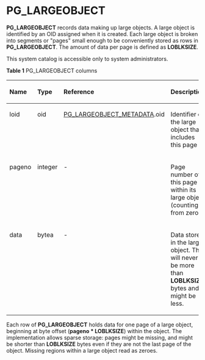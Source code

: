 # PG\_LARGEOBJECT<a name="EN-US_TOPIC_0242385826"></a>

**PG\_LARGEOBJECT**  records data making up large objects. A large object is identified by an OID assigned when it is created. Each large object is broken into segments or "pages" small enough to be conveniently stored as rows in  **PG\_LARGEOBJECT**. The amount of data per page is defined as  **LOBLKSIZE**.

This system catalog is accessible only to system administrators.

**Table  1**  PG\_LARGEOBJECT columns

<a name="en-us_topic_0237122298_en-us_topic_0059777745_t9c6d262f2321468684abc3acef875344"></a>
<table><thead align="left"><tr id="en-us_topic_0237122298_en-us_topic_0059777745_r09a8507142584faf8afb033a844c3aad"><th class="cellrowborder" valign="top" width="14.29%" id="mcps1.2.5.1.1"><p id="en-us_topic_0237122298_en-us_topic_0059777745_ac0e63ad244c74b7c8a54355dca9b0719"><a name="en-us_topic_0237122298_en-us_topic_0059777745_ac0e63ad244c74b7c8a54355dca9b0719"></a><a name="en-us_topic_0237122298_en-us_topic_0059777745_ac0e63ad244c74b7c8a54355dca9b0719"></a>Name</p>
</th>
<th class="cellrowborder" valign="top" width="12.78%" id="mcps1.2.5.1.2"><p id="en-us_topic_0237122298_en-us_topic_0059777745_a42f6cf9ea71a4b148444037f002adb9b"><a name="en-us_topic_0237122298_en-us_topic_0059777745_a42f6cf9ea71a4b148444037f002adb9b"></a><a name="en-us_topic_0237122298_en-us_topic_0059777745_a42f6cf9ea71a4b148444037f002adb9b"></a>Type</p>
</th>
<th class="cellrowborder" valign="top" width="30.45%" id="mcps1.2.5.1.3"><p id="en-us_topic_0237122298_en-us_topic_0059777745_a36e991158b06414eb8f7a203d1c0e71f"><a name="en-us_topic_0237122298_en-us_topic_0059777745_a36e991158b06414eb8f7a203d1c0e71f"></a><a name="en-us_topic_0237122298_en-us_topic_0059777745_a36e991158b06414eb8f7a203d1c0e71f"></a>Reference</p>
</th>
<th class="cellrowborder" valign="top" width="42.480000000000004%" id="mcps1.2.5.1.4"><p id="en-us_topic_0237122298_en-us_topic_0059777745_a9e838402159640c291d844cb5e298161"><a name="en-us_topic_0237122298_en-us_topic_0059777745_a9e838402159640c291d844cb5e298161"></a><a name="en-us_topic_0237122298_en-us_topic_0059777745_a9e838402159640c291d844cb5e298161"></a>Description</p>
</th>
</tr>
</thead>
<tbody><tr id="en-us_topic_0237122298_en-us_topic_0059777745_r22022788b2564644a1aabfde2da34373"><td class="cellrowborder" valign="top" width="14.29%" headers="mcps1.2.5.1.1 "><p id="en-us_topic_0237122298_en-us_topic_0059777745_a2f926dd2ef244f7a9e7b5b17601b85d9"><a name="en-us_topic_0237122298_en-us_topic_0059777745_a2f926dd2ef244f7a9e7b5b17601b85d9"></a><a name="en-us_topic_0237122298_en-us_topic_0059777745_a2f926dd2ef244f7a9e7b5b17601b85d9"></a>loid</p>
</td>
<td class="cellrowborder" valign="top" width="12.78%" headers="mcps1.2.5.1.2 "><p id="en-us_topic_0237122298_en-us_topic_0059777745_a7c0ca0a27e234959aa88a9220f852628"><a name="en-us_topic_0237122298_en-us_topic_0059777745_a7c0ca0a27e234959aa88a9220f852628"></a><a name="en-us_topic_0237122298_en-us_topic_0059777745_a7c0ca0a27e234959aa88a9220f852628"></a>oid</p>
</td>
<td class="cellrowborder" valign="top" width="30.45%" headers="mcps1.2.5.1.3 "><p id="en-us_topic_0237122298_en-us_topic_0059777745_a75fa5515be044ae09bd68fd493724875"><a name="en-us_topic_0237122298_en-us_topic_0059777745_a75fa5515be044ae09bd68fd493724875"></a><a name="en-us_topic_0237122298_en-us_topic_0059777745_a75fa5515be044ae09bd68fd493724875"></a><a href="pg_largeobject_metadata.md">PG_LARGEOBJECT_METADATA</a>.oid</p>
</td>
<td class="cellrowborder" valign="top" width="42.480000000000004%" headers="mcps1.2.5.1.4 "><p id="en-us_topic_0237122298_en-us_topic_0059777745_abee3b873b7514f7ca330b26326e5f5af"><a name="en-us_topic_0237122298_en-us_topic_0059777745_abee3b873b7514f7ca330b26326e5f5af"></a><a name="en-us_topic_0237122298_en-us_topic_0059777745_abee3b873b7514f7ca330b26326e5f5af"></a>Identifier of the large object that includes this page</p>
</td>
</tr>
<tr id="en-us_topic_0237122298_en-us_topic_0059777745_r0a236dfeb7f44421bd58c8762806c112"><td class="cellrowborder" valign="top" width="14.29%" headers="mcps1.2.5.1.1 "><p id="en-us_topic_0237122298_en-us_topic_0059777745_a08da3e2e79394638b929750efc0bf9c3"><a name="en-us_topic_0237122298_en-us_topic_0059777745_a08da3e2e79394638b929750efc0bf9c3"></a><a name="en-us_topic_0237122298_en-us_topic_0059777745_a08da3e2e79394638b929750efc0bf9c3"></a>pageno</p>
</td>
<td class="cellrowborder" valign="top" width="12.78%" headers="mcps1.2.5.1.2 "><p id="en-us_topic_0237122298_en-us_topic_0059777745_aa220040e41be4f78b321a91d15452cfd"><a name="en-us_topic_0237122298_en-us_topic_0059777745_aa220040e41be4f78b321a91d15452cfd"></a><a name="en-us_topic_0237122298_en-us_topic_0059777745_aa220040e41be4f78b321a91d15452cfd"></a>integer</p>
</td>
<td class="cellrowborder" valign="top" width="30.45%" headers="mcps1.2.5.1.3 "><p id="en-us_topic_0237122298_en-us_topic_0059777745_af7481055ec7b467ba64e7abd09707345"><a name="en-us_topic_0237122298_en-us_topic_0059777745_af7481055ec7b467ba64e7abd09707345"></a><a name="en-us_topic_0237122298_en-us_topic_0059777745_af7481055ec7b467ba64e7abd09707345"></a>-</p>
</td>
<td class="cellrowborder" valign="top" width="42.480000000000004%" headers="mcps1.2.5.1.4 "><p id="en-us_topic_0237122298_en-us_topic_0059777745_ab60ca0385a1c49c180b4276485e63aeb"><a name="en-us_topic_0237122298_en-us_topic_0059777745_ab60ca0385a1c49c180b4276485e63aeb"></a><a name="en-us_topic_0237122298_en-us_topic_0059777745_ab60ca0385a1c49c180b4276485e63aeb"></a>Page number of this page within its large object (counting from zero)</p>
</td>
</tr>
<tr id="en-us_topic_0237122298_en-us_topic_0059777745_r79367a3a699e493b8947c50c169fcbdc"><td class="cellrowborder" valign="top" width="14.29%" headers="mcps1.2.5.1.1 "><p id="en-us_topic_0237122298_en-us_topic_0059777745_ac9d33baa558f4e7699061c6ffca0bf91"><a name="en-us_topic_0237122298_en-us_topic_0059777745_ac9d33baa558f4e7699061c6ffca0bf91"></a><a name="en-us_topic_0237122298_en-us_topic_0059777745_ac9d33baa558f4e7699061c6ffca0bf91"></a>data</p>
</td>
<td class="cellrowborder" valign="top" width="12.78%" headers="mcps1.2.5.1.2 "><p id="en-us_topic_0237122298_en-us_topic_0059777745_ae3cb50bec6804d5882a7bd0fa2eee5f9"><a name="en-us_topic_0237122298_en-us_topic_0059777745_ae3cb50bec6804d5882a7bd0fa2eee5f9"></a><a name="en-us_topic_0237122298_en-us_topic_0059777745_ae3cb50bec6804d5882a7bd0fa2eee5f9"></a>bytea</p>
</td>
<td class="cellrowborder" valign="top" width="30.45%" headers="mcps1.2.5.1.3 "><p id="en-us_topic_0237122298_en-us_topic_0059777745_a5fd2867fe4d1466bb90e8090d5750835"><a name="en-us_topic_0237122298_en-us_topic_0059777745_a5fd2867fe4d1466bb90e8090d5750835"></a><a name="en-us_topic_0237122298_en-us_topic_0059777745_a5fd2867fe4d1466bb90e8090d5750835"></a>-</p>
</td>
<td class="cellrowborder" valign="top" width="42.480000000000004%" headers="mcps1.2.5.1.4 "><p id="en-us_topic_0237122298_en-us_topic_0059777745_a2d35da89cc1b4952a8cbf416cd2cc594"><a name="en-us_topic_0237122298_en-us_topic_0059777745_a2d35da89cc1b4952a8cbf416cd2cc594"></a><a name="en-us_topic_0237122298_en-us_topic_0059777745_a2d35da89cc1b4952a8cbf416cd2cc594"></a>Data stored in the large object. This will never be more than <strong id="en-us_topic_0237122298_b842352706161010"><a name="en-us_topic_0237122298_b842352706161010"></a><a name="en-us_topic_0237122298_b842352706161010"></a>LOBLKSIZE</strong> bytes and might be less. </p>
</td>
</tr>
</tbody>
</table>

Each row of  **PG\_LARGEOBJECT**  holds data for one page of a large object, beginning at byte offset \(**pageno \* LOBLKSIZE**\) within the object. The implementation allows sparse storage: pages might be missing, and might be shorter than  **LOBLKSIZE**  bytes even if they are not the last page of the object. Missing regions within a large object read as zeroes.

